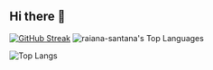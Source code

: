 ## Hi there 👋

<!--
**raiteste/raiteste** is a ✨ _special_ ✨ repository because its `README.md` (this file) appears on your GitHub profile.

Here are some ideas to get you started:

- 🔭 I’m currently working on ...
- 🌱 I’m currently learning ...
- 👯 I’m looking to collaborate on ...
- 🤔 I’m looking for help with ...
- 💬 Ask me about ...
- 📫 How to reach me: ...
- 😄 Pronouns: ...
- ⚡ Fun fact: ...
-->

[![GitHub Streak](https://github-readme-streak-stats.herokuapp.com?user=raiana-santana)](https://git.io/streak-stats)
![raiana-santana's Top Languages](https://github-readme-stats.vercel.app/api/top-langs/?username=raiana-santana&theme=vue-dark&show_icons=true&hide_border=true&layout=compact)


![Top Langs](https://github-readme-stats.vercel.app/api/top-langs/?raiana-santana=anuraghazra&hide_progress=true)
